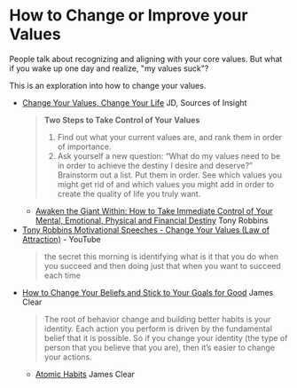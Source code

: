 # How to Change or Improve your Values

People talk about recognizing and aligning with your core values. But what if you wake up one day and realize, "my values suck"?

This is an exploration into how to change your values.

* [Change Your Values, Change Your Life](https://sourcesofinsight.com/change-your-values-change-your-life/) JD, Sources of Insight
  > **Two Steps to Take Control of Your Values**
  > 1. Find out what your current values are, and rank them in order of importance.
  > 2. Ask yourself a new question: “What do my values need to be in order to achieve the destiny I desire and deserve?”  Brainstorm out a list.  Put them in order.  See which values you might get rid of and which values you might add in order to create the quality of life you truly want.
  * [Awaken the Giant Within:  How to Take Immediate Control of Your Mental, Emotional, Physical and Financial Destiny](http://www.amazon.com/exec/obidos/ASIN/B001EM101Q/thbosh-20/) Tony Robbins
* [Tony Robbins Motivational Speeches - Change Your Values (Law of Attraction)](https://www.youtube.com/watch?v=eFUDKpP7Tys) - YouTube
  > the secret this morning is identifying what is it that you do when you succeed and then doing just that when you want to succeed each time
* [How to Change Your Beliefs and Stick to Your Goals for Good](https://jamesclear.com/identity-votes) James Clear
  > The root of behavior change and building better habits is your identity. Each action you perform is driven by the fundamental belief that it is possible. So if you change your identity (the type of person that you believe that you are), then it’s easier to change your actions.
  * [Atomic Habits](https://jamesclear.com/atomic-habits) James Clear

